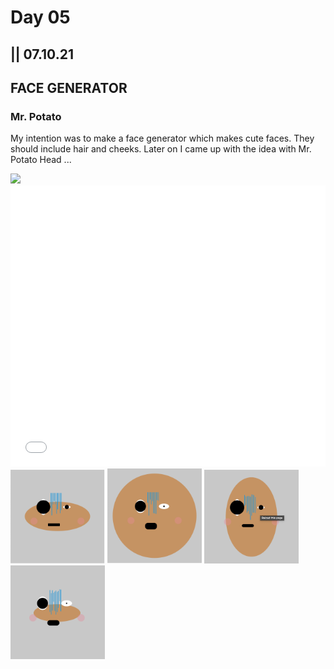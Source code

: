# Day 05

## || 07.10.21

## FACE GENERATOR

### Mr. Potato

My intention was to make a face generator which makes cute faces. They should include hair and cheeks. Later on I came up with the idea with Mr. Potato Head ...

<img src="../content/day05/sketchPotato.png" width="30%">

<iframe src="../content/day05/01/embed.html" width="100%" height="450" frameborder="no"></iframe>

<img src="../content/day05/01/potato1.png" width="30%">
<img src="../content/day05/01/potato2.png" width="30%">
<img src="../content/day05/01/potato3.png" width="30%">
<img src="../content/day05/01/potato4.png" width="30%">

